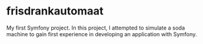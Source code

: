 # frisdrankautomaat
My first Symfony project. In this project, I attempted to simulate a soda machine to gain first experience in developing an application with Symfony.
